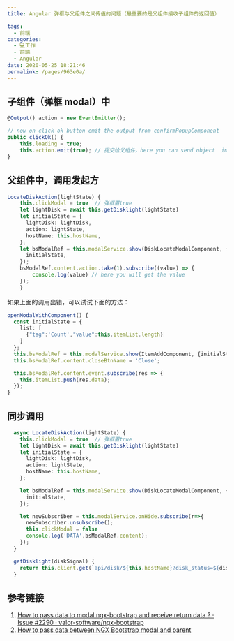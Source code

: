 ```yaml
---
title: Angular 弹框与父组件之间传值的问题（最重要的是父组件接收子组件的返回值）

tags: 
  - 前端
categories: 
  - 💻工作
  - 前端
  - Angular
date: 2020-05-25 18:21:46
permalink: /pages/963e0a/
---
```

## 子组件（弹框 modal）中

```typescript
@Output() action = new EventEmitter();

// now on click ok button emit the output from confirmPopupComponent
public clickOk() {
    this.loading = true;
    this.action.emit(true); // 提交给父组件，here you can send object  instead of true
}
```
## 父组件中，调用发起方

```typescript
LocateDiskAction(lightState) {
    this.clickModal = true  // 弹框置true
    let lightDisk = await this.getDisklight(lightState)
    let initialState = {
      lightDisk: lightDisk,
      action: lightState,
      hostName: this.hostName,
    };
    let bsModalRef = this.modalService.show(DiskLocateModalComponent, {
      initialState,
    });
    bsModalRef.content.action.take(1).subscribe((value) => {
        console.log(value) // here you will get the value
    });
    }
```
如果上面的调用出错，可以试试下面的方法：
```typescript
openModalWithComponent() {
  const initialState = {
    list: [
      {"tag":'Count',"value":this.itemList.length}
    ]
  };
  this.bsModalRef = this.modalService.show(ItemAddComponent, {initialState});
  this.bsModalRef.content.closeBtnName = 'Close';

  this.bsModalRef.content.event.subscribe(res => {
    this.itemList.push(res.data);
  });
}
```

## 同步调用

```typescript
  async LocateDiskAction(lightState) {
    this.clickModal = true  // 弹框置true
    let lightDisk = await this.getDisklight(lightState)
    let initialState = {
      lightDisk: lightDisk,
      action: lightState,
      hostName: this.hostName,
    };

    let bsModalRef = this.modalService.show(DiskLocateModalComponent, {
      initialState,
    });

    let newSubscriber = this.modalService.onHide.subscribe(r=>{
      newSubscriber.unsubscribe();
      this.clickModal = false
      console.log('DATA',bsModalRef.content);
    });
  }

  getDisklight(diskSignal) {
    return this.client.get(`api/disk/${this.hostName}?disk_status=${diskSignal}`).toPromise();
  }
```
## 参考链接

1. [How to pass data to modal ngx-bootstrap and receive return data ? · Issue #2290 · valor-software/ngx-bootstrap](https://github.com/valor-software/ngx-bootstrap/issues/2290)
2. [How to pass data between NGX Bootstrap modal and parent](https://medium.com/@randulakoralage82/how-to-pass-data-between-ngx-bootstrap-modal-and-parent-e348cd596cf7)
